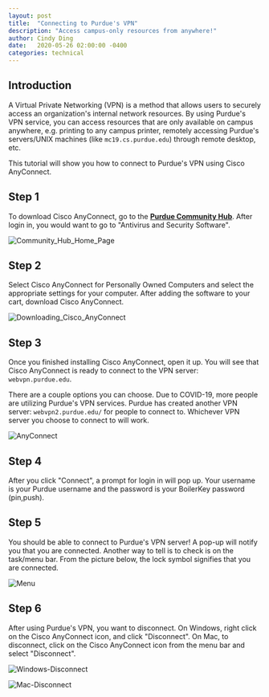 ```yaml
---
layout: post
title:  "Connecting to Purdue's VPN"
description: "Access campus-only resources from anywhere!"
author: Cindy Ding
date:   2020-05-26 02:00:00 -0400
categories: technical
---
```


## Introduction

A Virtual Private Networking (VPN) is a method that allows users to securely access an organization's internal network resources. By using Purdue's VPN service, you can access resources that are only available on campus anywhere, e.g. printing to any campus printer, remotely accessing Purdue's servers/UNIX machines (like `mc19.cs.purdue.edu`) through remote desktop, etc. 

This tutorial will show you how to connect to Purdue's VPN using Cisco AnyConnect.

## Step 1

To download Cisco AnyConnect, go to the **[Purdue Community Hub](https://communityhub.purdue.edu/storefront/overview)**. After login in, you would want to go to "Antivirus and Security Software".

![Community_Hub_Home_Page](https://user-images.githubusercontent.com/25762130/82869820-e50cf400-9efc-11ea-8b2b-cc91d91d03bd.png)

## Step 2

Select Cisco AnyConnect for Personally Owned Computers and select the appropriate settings for your computer. After adding the software to your cart, download Cisco AnyConnect.

![Downloading_Cisco_AnyConnect](https://user-images.githubusercontent.com/25762130/82869848-ef2ef280-9efc-11ea-80fc-725f30737bc4.png)

## Step 3

Once you finished installing Cisco AnyConnect, open it up. You will see that Cisco AnyConnect is ready to connect to the VPN server: `webvpn.purdue.edu`.

There are a couple options you can choose. Due to COVID-19, more people are utilizing Purdue's VPN services. Purdue has created another VPN server: `webvpn2.purdue.edu/` for people to connect to. Whichever VPN server you choose to connect to will work.

![AnyConnect](https://user-images.githubusercontent.com/25762130/82869903-0c63c100-9efd-11ea-9409-3ca6c919f54f.png)

## Step 4

After you click "Connect", a prompt for login in will pop up. Your username is your Purdue username and the password is your BoilerKey password (pin,push). 

## Step 5

You should be able to connect to Purdue's VPN server! A pop-up will notify you that you are connected. Another way to tell is to check is on the task/menu bar. From the picture below, the lock symbol signifies that you are connected.

![Menu](https://user-images.githubusercontent.com/25762130/82869927-14bbfc00-9efd-11ea-9be9-66545f585a55.png)

## Step 6

After using Purdue's VPN, you want to disconnect. On Windows, right click on the Cisco AnyConnect icon, and click "Disconnect". On Mac, to disconnect, click on the Cisco AnyConnect icon from the menu bar and select "Disconnect". 

![Windows-Disconnect](https://user-images.githubusercontent.com/25762130/82869947-1daccd80-9efd-11ea-8622-a5b9fa81669f.png)

![Mac-Disconnect](https://user-images.githubusercontent.com/25762130/82869967-269d9f00-9efd-11ea-97b5-94ee51663039.png)